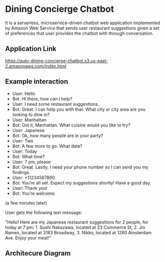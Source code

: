 # Dining Concierge Chatbot
It is a serverless, microservice-driven chatbot web application implemented by Amazon Web Service that sends user restaurant suggestions given a set of preferences that user provides the chatbot with through conversation.

## Application Link
https://auto-dining-concierge-chatbot.s3.us-east-2.amazonaws.com/index.html
## Example interaction 
- User: Hello
- Bot: Hi there, how can I help?
- User: I need some restaurant suggestions.
- Bot: Great. I can help you with that. What city or city area are you looking to dine in?
- User: Manhattan
- Bot: Got it, Manhattan. What cuisine would you like to try?
- User: Japanese
- Bot: Ok, how many people are in your party?
- User: Two
- Bot: A few more to go. What date?
- User: Today
- Bot: What time?
- User: 7 pm, please
- Bot: Great. Lastly, I need your phone number so I can send you my findings.
- User: +11234567890
- Bot: You’re all set. Expect my suggestions shortly! Have a good day.
- User: Thank you!
- Bot: You’re welcome.

(a few minutes later)

User gets the following text message: 

"Hello! Here are my Japanese restaurant suggestions for 2 people, for today at 7 pm: 1. Sushi Nakazawa, located at 23 Commerce St, 2. Jin Ramen, located at 3183 Broadway, 3. Nikko, located at 1280 Amsterdam Ave. Enjoy your meal!"

## Architecure Diagram
